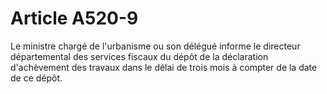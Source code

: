 # Article A520-9

Le ministre chargé de l'urbanisme ou son délégué informe le directeur départemental des services fiscaux du dépôt de la
déclaration d'achèvement des travaux dans le délai de trois mois à compter de la date de ce dépôt.

